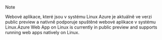 > [!NOTE]
> <span data-ttu-id="f2e50-101">Webové aplikace, které jsou v systému Linux Azure je aktuálně ve verzi public preview a nativně podporuje spuštěné webové aplikace v systému Linux.</span><span class="sxs-lookup"><span data-stu-id="f2e50-101">Azure Web App on Linux is currently in public preview and supports running web apps natively on Linux.</span></span>
>


